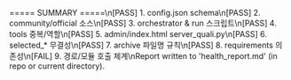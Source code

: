 ===== SUMMARY =====\n[PASS] 1. config.json  schema\n[PASS] 2. community/official 소스\n[PASS] 3. orchestrator & run 스크립트\n[PASS] 4. tools 중복/역할\n[PASS] 5. admin/index.html  server_quali.py\n[PASS] 6. selected_* 무결성\n[PASS] 7. archive 파일명 규칙\n[PASS] 8. requirements 의존성\n[FAIL] 9. 경로/모듈 호출 체계\nReport written to 'health_report.md' (in repo or current directory).
